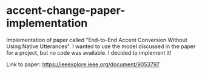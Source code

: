 # accent-change-paper-implementation
Implementation of paper called "End-to-End Accent Conversion Without Using Native Utterances". I wanted to use the model discussed in the paper for a project, but no code was available. I decided to implement it!

Link to paper: https://ieeexplore.ieee.org/document/9053797
